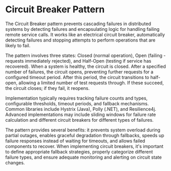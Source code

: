 # Circuit Breaker Pattern

The Circuit Breaker pattern prevents cascading failures in distributed systems by detecting failures and encapsulating logic for handling failing remote service calls. It works like an electrical circuit breaker, automatically detecting failures and stopping attempts to perform operations that are likely to fail.

The pattern involves three states: Closed (normal operation), Open (failing - requests immediately rejected), and Half-Open (testing if service has recovered). When a system is healthy, the circuit is closed. After a specified number of failures, the circuit opens, preventing further requests for a configured timeout period. After this period, the circuit transitions to half-open, allowing a limited number of test requests through. If these succeed, the circuit closes; if they fail, it reopens.

Implementation typically requires tracking failure counts and types, configurable thresholds, timeout periods, and fallback mechanisms. Common libraries include Hystrix (Java), Polly (.NET), and Resilience4j. Advanced implementations may include sliding windows for failure rate calculation and different circuit breakers for different types of failures.

The pattern provides several benefits: it prevents system overload during partial outages, enables graceful degradation through fallbacks, speeds up failure responses instead of waiting for timeouts, and allows failed components to recover. When implementing circuit breakers, it's important to define appropriate fallback strategies, properly categorize different failure types, and ensure adequate monitoring and alerting on circuit state changes.